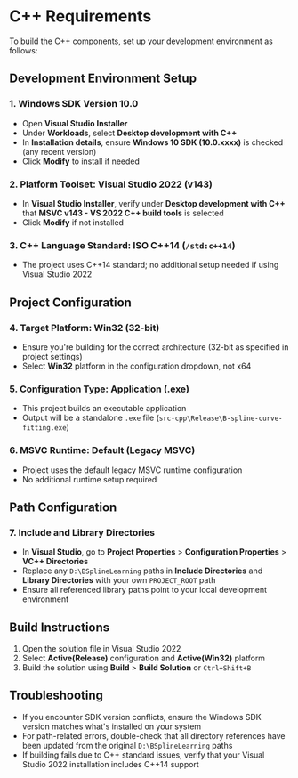 # C++ Requirements

To build the C++ components, set up your development environment as follows:

## Development Environment Setup

### 1. Windows SDK Version 10.0
- Open **Visual Studio Installer**
- Under **Workloads**, select **Desktop development with C++**
- In **Installation details**, ensure **Windows 10 SDK (10.0.xxxx)** is checked (any recent version)
- Click **Modify** to install if needed

### 2. Platform Toolset: Visual Studio 2022 (v143)
- In **Visual Studio Installer**, verify under **Desktop development with C++** that **MSVC v143 - VS 2022 C++ build tools** is selected
- Click **Modify** if not installed

### 3. C++ Language Standard: ISO C++14 (`/std:c++14`)
- The project uses C++14 standard; no additional setup needed if using Visual Studio 2022

## Project Configuration

### 4. Target Platform: Win32 (32-bit)
- Ensure you're building for the correct architecture (32-bit as specified in project settings)
- Select **Win32** platform in the configuration dropdown, not x64

### 5. Configuration Type: Application (.exe)
- This project builds an executable application
- Output will be a standalone `.exe` file (`src-cpp\Release\B-spline-curve-fitting.exe`)

### 6. MSVC Runtime: Default (Legacy MSVC)
- Project uses the default legacy MSVC runtime configuration
- No additional runtime setup required

## Path Configuration

### 7. Include and Library Directories
- In **Visual Studio**, go to **Project Properties** > **Configuration Properties** > **VC++ Directories**
- Replace any `D:\BSplineLearning` paths in **Include Directories** and **Library Directories** with your own `PROJECT_ROOT` path
- Ensure all referenced library paths point to your local development environment

## Build Instructions

1. Open the solution file in Visual Studio 2022
2. Select **Active(Release)** configuration and **Active(Win32)** platform
3. Build the solution using **Build** > **Build Solution** or `Ctrl+Shift+B`

## Troubleshooting

- If you encounter SDK version conflicts, ensure the Windows SDK version matches what's installed on your system
- For path-related errors, double-check that all directory references have been updated from the original `D:\BSplineLearning` paths
- If building fails due to C++ standard issues, verify that your Visual Studio 2022 installation includes C++14 support